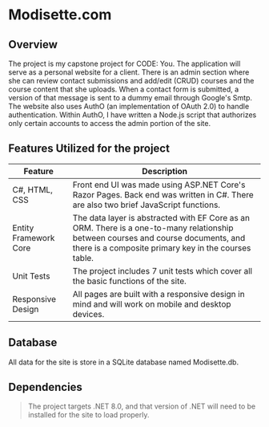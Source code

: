# Modisette.com

## Overview

The project is my capstone project for CODE: You. The application will serve as a personal website for a client. There is an admin section where she can review contact submissions and add/edit (CRUD) courses and the course content that she uploads. When a contact form is submitted, a version of that message is sent to a dummy email through Google's Smtp. The website also uses AuthO (an implementation of OAuth 2.0) to handle authentication. Within AuthO, I have written a Node.js script that authorizes only certain accounts to access the admin portion of the site.   

## Features Utilized for the project

  | Feature        | Description                           |
  |----------------|---------------------------------------|
  | C#, HTML, CSS | Front end UI was made using ASP.NET Core's Razor Pages. Back end was written in C#. There are also two brief JavaScript functions.  |
  | Entity Framework Core | The data layer is abstracted with EF Core as an ORM. There is a one-to-many relationship between courses and course documents, and there is a composite primary key in the courses table. |
  | Unit Tests | The project includes 7 unit tests which cover all the basic functions of the site. |
  | Responsive Design | All pages are built with a responsive design in mind and will work on mobile and desktop devices. |
   
## Database

All data for the site is store in a SQLite database named Modisette.db.

## Dependencies

> The project targets .NET 8.0, and that version of .NET will need to be installed for the site to load properly. 
